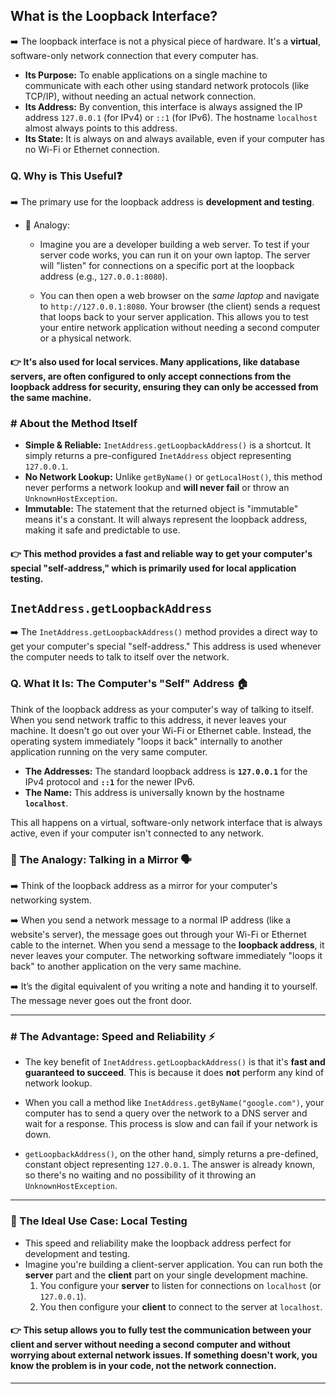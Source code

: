 ## What is the Loopback Interface?
➡️ The loopback interface is not a physical piece of hardware. It's a **virtual**, software-only network connection that every computer has.

* **Its Purpose:** To enable applications on a single machine to communicate with each other using standard network protocols (like TCP/IP), without needing an actual network connection.
* **Its Address:** By convention, this interface is always assigned the IP address `127.0.0.1` (for IPv4) or `::1` (for IPv6). The hostname `localhost` almost always points to this address.
* **Its State:** It is always on and always available, even if your computer has no Wi-Fi or Ethernet connection.

### Q. Why is This Useful❓
➡️ The primary use for the loopback address is **development and testing**.

* 💭 Analogy: 
    * Imagine you are a developer building a web server. To test if your server code works, you can run it on your own laptop. The server will "listen" for connections on a specific port at the loopback address (e.g., `127.0.0.1:8080`).

    * You can then open a web browser on the *same laptop* and navigate to `http://127.0.0.1:8080`. Your browser (the client) sends a request that loops back to your server application. This allows you to test your entire network application without needing a second computer or a physical network.

#### 👉 It's also used for **local services**. Many applications, like database servers, are often configured to only accept connections from the loopback address for security, ensuring they can only be accessed from the same machine.


### \# About the Method Itself

* **Simple & Reliable:** `InetAddress.getLoopbackAddress()` is a shortcut. It simply returns a pre-configured `InetAddress` object representing `127.0.0.1`.
* **No Network Lookup:** Unlike `getByName()` or `getLocalHost()`, this method never performs a network lookup and **will never fail** or throw an `UnknownHostException`.
* **Immutable:** The statement that the returned object is "immutable" means it's a constant. It will always represent the loopback address, making it safe and predictable to use.

#### 👉 This method provides a fast and reliable way to get your computer's special "self-address," which is primarily used for local application testing.

## `InetAddress.getLoopbackAddress`

➡️ The `InetAddress.getLoopbackAddress()` method provides a direct way to get your computer's special "self-address." This address is used whenever the computer needs to talk to itself over the network.

### Q. What It Is: The Computer's "Self" Address 🏠

Think of the loopback address as your computer's way of talking to itself. When you send network traffic to this address, it never leaves your machine. It doesn't go out over your Wi-Fi or Ethernet cable. Instead, the operating system immediately "loops it back" internally to another application running on the very same computer.

* **The Addresses:** The standard loopback address is **`127.0.0.1`** for the IPv4 protocol and **`::1`** for the newer IPv6.
* **The Name:** This address is universally known by the hostname **`localhost`**.

This all happens on a virtual, software-only network interface that is always active, even if your computer isn't connected to any network.

### 💭 The Analogy: Talking in a Mirror 🗣️
➡️ Think of the loopback address as a mirror for your computer's networking system.

➡️ When you send a network message to a normal IP address (like a website's server), the message goes out through your Wi-Fi or Ethernet cable to the internet. When you send a message to the **loopback address**, it never leaves your computer. The networking software immediately "loops it back" to another application on the very same machine.

➡️ It’s the digital equivalent of you writing a note and handing it to yourself. The message never goes out the front door.

***

### \# The Advantage: Speed and Reliability ⚡

* The key benefit of `InetAddress.getLoopbackAddress()` is that it's **fast and guaranteed to succeed**. This is because it does **not** perform any kind of network lookup.

* When you call a method like `InetAddress.getByName("google.com")`, your computer has to send a query over the network to a DNS server and wait for a response. This process is slow and can fail if your network is down.

* `getLoopbackAddress()`, on the other hand, simply returns a pre-defined, constant object representing `127.0.0.1`. The answer is already known, so there's no waiting and no possibility of it throwing an `UnknownHostException`.

***

### 🧪 The Ideal Use Case: Local Testing 

* This speed and reliability make the loopback address perfect for development and testing.
* Imagine you're building a client-server application. You can run both the **server** part and the **client** part on your single development machine.
    1.  You configure your **server** to listen for connections on `localhost` (or `127.0.0.1`).
    2.  You then configure your **client** to connect to the server at `localhost`.
#### 👉 This setup allows you to fully test the communication between your client and server without needing a second computer and without worrying about external network issues. If something doesn't work, you know the problem is in your code, not the network connection.
***